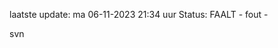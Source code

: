 laatste update: 
ma 06-11-2023 21:34   uur 
Status: FAALT - fout - 
<div class="service R">svn</div>